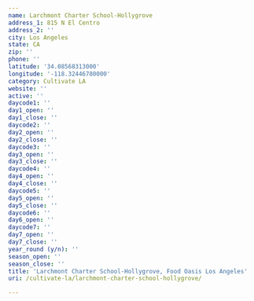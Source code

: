 ```yaml
---
name: Larchmont Charter School-Hollygrove
address_1: 815 N El Centro
address_2: ''
city: Los Angeles
state: CA
zip: ''
phone: ''
latitude: '34.08568313000'
longitude: '-118.32446780000'
category: Cultivate LA
website: ''
active: ''
daycode1: ''
day1_open: ''
day1_close: ''
daycode2: ''
day2_open: ''
day2_close: ''
daycode3: ''
day3_open: ''
day3_close: ''
daycode4: ''
day4_open: ''
day4_close: ''
daycode5: ''
day5_open: ''
day5_close: ''
daycode6: ''
day6_open: ''
daycode7: ''
day7_open: ''
day7_close: ''
year_round (y/n): ''
season_open: ''
season_close: ''
title: 'Larchmont Charter School-Hollygrove, Food Oasis Los Angeles'
uri: /cultivate-la/larchmont-charter-school-hollygrove/

---
```

